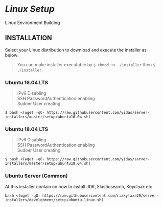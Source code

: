 *Linux Setup*
=======================

Linux Environment Building

INSTALLATION
------------

Select your Linux distribution to download and execute the installer as below:

> You can make installer executable by `$ chmod +x ./installer` then `$ ./installer`.

### Ubuntu 16.04 LTS

> IPv6 Disabling  
> SSH PasswordAuthentication enabling  
> Sudoer User creating

```
$ bash <(wget -qO- https://raw.githubusercontent.com/yidas/server-installers/master/setup/ubuntu16.04.sh)
```

### Ubuntu 18.04 LTS

> IPv6 Disabling  
> SSH PasswordAuthentication enabling  
> Sudoer User creating

```
$ bash <(wget -qO- https://raw.githubusercontent.com/yidas/server-installers/master/setup/ubuntu18.04.sh)
```
### Ubuntu Server (Common)

At this installer contain on how to install JDK, Elasticsearch, Keycloak etc.

```
bash <(wget -qO- https://raw.githubusercontent.com/rizkyfaza20/server-installers/development/setup/ubuntu-linux.sh)
```
